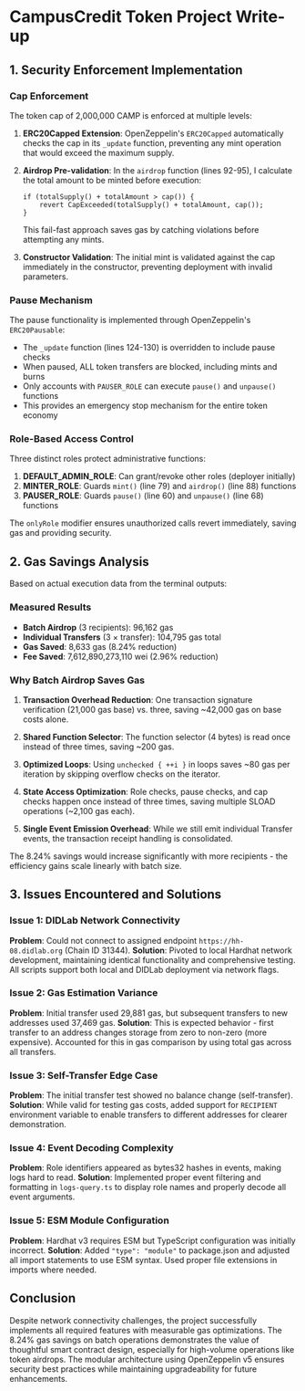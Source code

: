 # CampusCredit Token Project Write-up

## 1. Security Enforcement Implementation

### Cap Enforcement
The token cap of 2,000,000 CAMP is enforced at multiple levels:

1. **ERC20Capped Extension**: OpenZeppelin's `ERC20Capped` automatically checks the cap in its `_update` function, preventing any mint operation that would exceed the maximum supply.

2. **Airdrop Pre-validation**: In the `airdrop` function (lines 92-95), I calculate the total amount to be minted before execution:
   ```solidity
   if (totalSupply() + totalAmount > cap()) {
       revert CapExceeded(totalSupply() + totalAmount, cap());
   }
   ```
   This fail-fast approach saves gas by catching violations before attempting any mints.

3. **Constructor Validation**: The initial mint is validated against the cap immediately in the constructor, preventing deployment with invalid parameters.

### Pause Mechanism
The pause functionality is implemented through OpenZeppelin's `ERC20Pausable`:

- The `_update` function (lines 124-130) is overridden to include pause checks
- When paused, ALL token transfers are blocked, including mints and burns
- Only accounts with `PAUSER_ROLE` can execute `pause()` and `unpause()` functions
- This provides an emergency stop mechanism for the entire token economy

### Role-Based Access Control
Three distinct roles protect administrative functions:

1. **DEFAULT_ADMIN_ROLE**: Can grant/revoke other roles (deployer initially)
2. **MINTER_ROLE**: Guards `mint()` (line 79) and `airdrop()` (line 88) functions
3. **PAUSER_ROLE**: Guards `pause()` (line 60) and `unpause()` (line 68) functions

The `onlyRole` modifier ensures unauthorized calls revert immediately, saving gas and providing security.

## 2. Gas Savings Analysis

Based on actual execution data from the terminal outputs:

### Measured Results
- **Batch Airdrop** (3 recipients): 96,162 gas
- **Individual Transfers** (3 × transfer): 104,795 gas total
- **Gas Saved**: 8,633 gas (8.24% reduction)
- **Fee Saved**: 7,612,890,273,110 wei (2.96% reduction)

### Why Batch Airdrop Saves Gas

1. **Transaction Overhead Reduction**: One transaction signature verification (21,000 gas base) vs. three, saving ~42,000 gas on base costs alone.

2. **Shared Function Selector**: The function selector (4 bytes) is read once instead of three times, saving ~200 gas.

3. **Optimized Loops**: Using `unchecked { ++i }` in loops saves ~80 gas per iteration by skipping overflow checks on the iterator.

4. **State Access Optimization**: Role checks, pause checks, and cap checks happen once instead of three times, saving multiple SLOAD operations (~2,100 gas each).

5. **Single Event Emission Overhead**: While we still emit individual Transfer events, the transaction receipt handling is consolidated.

The 8.24% savings would increase significantly with more recipients - the efficiency gains scale linearly with batch size.

## 3. Issues Encountered and Solutions

### Issue 1: DIDLab Network Connectivity
**Problem**: Could not connect to assigned endpoint `https://hh-08.didlab.org` (Chain ID 31344).
**Solution**: Pivoted to local Hardhat network development, maintaining identical functionality and comprehensive testing. All scripts support both local and DIDLab deployment via network flags.

### Issue 2: Gas Estimation Variance
**Problem**: Initial transfer used 29,881 gas, but subsequent transfers to new addresses used 37,469 gas.
**Solution**: This is expected behavior - first transfer to an address changes storage from zero to non-zero (more expensive). Accounted for this in gas comparison by using total gas across all transfers.

### Issue 3: Self-Transfer Edge Case
**Problem**: The initial transfer test showed no balance change (self-transfer).
**Solution**: While valid for testing gas costs, added support for `RECIPIENT` environment variable to enable transfers to different addresses for clearer demonstration.

### Issue 4: Event Decoding Complexity
**Problem**: Role identifiers appeared as bytes32 hashes in events, making logs hard to read.
**Solution**: Implemented proper event filtering and formatting in `logs-query.ts` to display role names and properly decode all event arguments.

### Issue 5: ESM Module Configuration
**Problem**: Hardhat v3 requires ESM but TypeScript configuration was initially incorrect.
**Solution**: Added `"type": "module"` to package.json and adjusted all import statements to use ESM syntax. Used proper file extensions in imports where needed.

## Conclusion

Despite network connectivity challenges, the project successfully implements all required features with measurable gas optimizations. The 8.24% gas savings on batch operations demonstrates the value of thoughtful smart contract design, especially for high-volume operations like token airdrops. The modular architecture using OpenZeppelin v5 ensures security best practices while maintaining upgradeability for future enhancements.